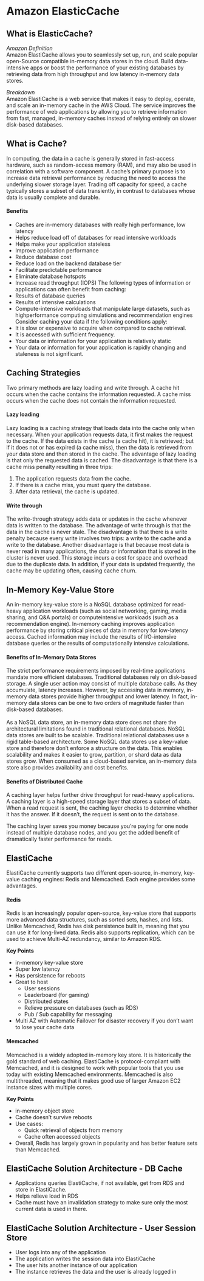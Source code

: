 # Amazon ElasticCache 

## What is ElasticCache?

*Amazon Definition* <br>
Amazon ElastiCache allows you to seamlessly set up, run, and scale popular open-Source compatible in-memory data stores in the cloud. Build data-intensive apps or boost the performance of your existing databases by retrieving data from high throughput and low latency in-memory data stores.

*Breakdown* <br>
Amazon ElastiCache is a web service that makes it easy to deploy, operate, and scale an
in-memory cache in the AWS Cloud. The service improves the performance of web applications
by allowing you to retrieve information from fast, managed, in-memory caches
instead of relying entirely on slower disk-based databases.

## What is Cache?
In computing, the data in a cache is generally stored in fast-access hardware, such as
random-access memory (RAM), and may also be used in correlation with a software component.
A cache’s primary purpose is to increase data retrieval performance by reducing the
need to access the underlying slower storage layer.
Trading off capacity for speed, a cache typically stores a subset of data transiently, in
contrast to databases whose data is usually complete and durable.

#### Benefits
* Caches are in-memory databases with really high performance, low latency
* Helps reduce load off of databases for read intensive workloads
* Helps make your application stateless
* Improve application performance
* Reduce database cost
* Reduce load on the backend database tier
* Facilitate predictable performance
* Eliminate database hotspots
* Increase read throughput (IOPS)
The following types of information or applications can often benefit from caching:
* Results of database queries
* Results of intensive calculations
* Compute-intensive workloads that manipulate large datasets, such as highperformance
computing simulations and recommendation engines
Consider caching your data if the following conditions apply:
* It is slow or expensive to acquire when compared to cache retrieval.
* It is accessed with sufficient frequency.
* Your data or information for your application is relatively static
* Your data or information for your application is rapidly changing and staleness is not
significant.

## Caching Strategies
Two primary methods
are lazy loading and write through. A cache hit occurs when the cache contains the information
requested. A cache miss occurs when the cache does not contain the information
requested.

#### Lazy loading
Lazy loading is a caching strategy that loads data into the cache only when
necessary. When your application requests data, it first makes the request to the cache. If
the data exists in the cache (a cache hit), it is retrieved; but if it does not or has expired (a
cache miss), then the data is retrieved from your data store and then stored in the cache.
The advantage of lazy loading is that only the requested data is cached. The disadvantage is
that there is a cache miss penalty resulting in three trips:
1. The application requests data from the cache.
2. If there is a cache miss, you must query the database.
3. After data retrieval, the cache is updated.

#### Write through
The write-through strategy adds data or updates in the cache whenever
data is written to the database. The advantage of write through is that the data in the cache
is never stale. The disadvantage is that there is a write penalty because every write involves
two trips: a write to the cache and a write to the database. Another disadvantage is that
because most data is never read in many applications, the data or information that is stored
in the cluster is never used. This storage incurs a cost for space and overhead due to the
duplicate data. In addition, if your data is updated frequently, the cache may be updating
often, causing cache churn.

## In-Memory Key-Value Store
An in-memory key-value store is a NoSQL database optimized for read-heavy application
workloads (such as social networking, gaming, media sharing, and Q&A portals) or computeintensive
workloads (such as a recommendation engine). In-memory caching improves
application performance by storing critical pieces of data in memory for low-latency access.
Cached information may include the results of I/O-intensive database queries or the results
of computationally intensive calculations.

#### Benefits of In-Memory Data Stores
The strict performance requirements imposed by real-time applications mandate more
efficient databases. Traditional databases rely on disk-based storage. A single user action
may consist of multiple database calls. As they accumulate, latency increases. However,
by accessing data in memory, in-memory data stores provide higher throughput and lower
latency. In fact, in-memory data stores can be one to two orders of magnitude faster than
disk-based databases. <br><br>
As a NoSQL data store, an in-memory data store does not share the architectural
limitations found in traditional relational databases. NoSQL data stores are built to
be scalable. Traditional relational databases use a rigid table-based architecture. Some
NoSQL data stores use a key-value store and therefore don’t enforce a structure on the
data. This enables scalability and makes it easier to grow, partition, or shard data as data
stores grow. When consumed as a cloud-based service, an in-memory data store also provides
availability and cost benefits.

#### Benefits of Distributed Cache
A caching layer helps further drive throughput for read-heavy applications. A caching
layer is a high-speed storage layer that stores a subset of data. When a read request is sent,
the caching layer checks to determine whether it has the answer. If it doesn’t, the request
is sent on to the database.

The caching layer saves you money because you’re paying for one node instead of multiple
database nodes, and you get the added benefit of dramatically faster performance
for reads.

## ElastiCache
ElastiCache currently supports two different open-source, in-memory, key-value caching
engines: Redis and Memcached. Each engine provides some advantages.

#### Redis
Redis is an increasingly popular open-source, key-value store that supports more advanced
data structures, such as sorted sets, hashes, and lists. Unlike Memcached, Redis has disk
persistence built in, meaning that you can use it for long-lived data. Redis also supports
replication, which can be used to achieve Multi-AZ redundancy, similar to Amazon RDS.

**Key Points**
* in-memory key-value store
* Super low latency
* Has persistence for reboots
* Great to host
    * User sessions
    * Leaderboard (for gaming)
    * Distributed states
    * Relieve pressure on databases (such as RDS)
    * Pub / Sub capability for messaging
* Multi AZ with Automatic Failover for disaster recovery if you don’t want to
lose your cache data

#### Memcached
Memcached is a widely adopted in-memory key store. It is historically the gold standard
of web caching. ElastiCache is protocol-compliant with Memcached, and it is designed
to work with popular tools that you use today with existing Memcached environments.
Memcached is also multithreaded, meaning that it makes good use of larger Amazon EC2
instance sizes with multiple cores.

**Key Points**
* in-memory object store
* Cache doesn’t survive reboots
* Use cases:
    * Quick retrieval of objects from memory
    * Cache often accessed objects
* Overall, Redis has largely grown in popularity and has better feature sets
than Memcached.


## ElastiCache Solution Architecture - DB Cache
* Applications queries
ElastiCache, if not
available, get from RDS
and store in ElastiCache.
* Helps relieve load in RDS
* Cache must have an
invalidation strategy to
make sure only the most
current data is used in
there.

## ElastiCache Solution Architecture - User Session Store
* User logs into any of the
application
* The application writes
the session data into
ElastiCache
* The user hits another
instance of our
application
* The instance retrieves the
data and the user is
already logged in
